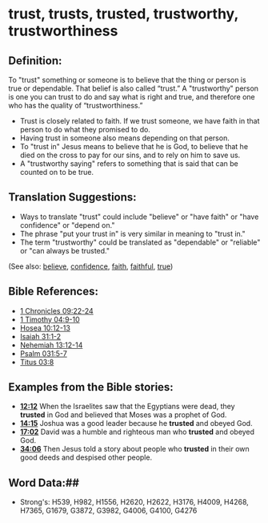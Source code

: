 # trust, trusts, trusted, trustworthy, trustworthiness #

## Definition: ##

To "trust" something or someone is to believe that the thing or person is true or dependable. That belief is also called “trust.” A "trustworthy" person is one you can trust to do and say what is right and true, and therefore one who has the quality of “trustworthiness.”

* Trust is closely related to faith. If we trust someone, we have faith in that person to do what they promised to do.
* Having trust in someone also means depending on that person.
* To "trust in" Jesus means to believe that he is God, to believe that he died on the cross to pay for our sins, and to rely on him to save us.
* A "trustworthy saying" refers to something that is said that can be counted on to be true.

## Translation Suggestions: ##

* Ways to translate "trust" could include "believe" or "have faith" or "have confidence" or "depend on."
* The phrase "put your trust in" is very similar in meaning to "trust in."
* The term "trustworthy" could be translated as "dependable" or "reliable" or "can always be trusted."

(See also: [believe](../kt/believe.md), [confidence](../kt/confidence.md), [faith](../kt/faith.md), [faithful](../kt/faithful.md), [true](../kt/true.md))

## Bible References: ##

* [1 Chronicles 09:22-24](rc://en/tn/help/1ch/09/22)
* [1 Timothy 04:9-10](rc://en/tn/help/1ti/04/09)
* [Hosea 10:12-13](rc://en/tn/help/hos/10/12)
* [Isaiah 31:1-2](rc://en/tn/help/isa/31/01)
* [Nehemiah 13:12-14](rc://en/tn/help/neh/13/12)
* [Psalm 031:5-7](rc://en/tn/help/psa/031/005)
* [Titus 03:8](rc://en/tn/help/tit/03/08)

## Examples from the Bible stories: ##

* __[12:12](rc://en/tn/help/obs/12/12)__ When the Israelites saw that the Egyptians were dead, they __trusted__  in God and believed that Moses was a prophet of God.
* __[14:15](rc://en/tn/help/obs/14/15)__ Joshua was a good leader because he __trusted__  and obeyed God.
* __[17:02](rc://en/tn/help/obs/17/02)__ David was a humble and righteous man who __trusted__  and obeyed God.
* __[34:06](rc://en/tn/help/obs/34/06)__ Then Jesus told a story about people who __trusted__  in their own good deeds and despised other people.


## Word Data:##

* Strong's: H539, H982, H1556, H2620, H2622, H3176, H4009, H4268, H7365, G1679, G3872, G3982, G4006, G4100, G4276

